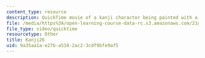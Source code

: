 ```yaml
---
content_type: resource
description: QuickTime movie of a kanji character being painted with a brush.
file: /media/https%3A/open-learning-course-data-rc.s3.amazonaws.com/21g-504-japanese-iv-spring-2009/9a35aa1ae27ba5102ac23cdf9bfe9af5_Kanji26.mov
file_type: video/quicktime
resourcetype: Other
title: Kanji26
uid: 9a35aa1a-e27b-a510-2ac2-3cdf9bfe9af5
---
```

